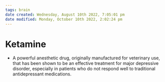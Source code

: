 ```yaml
---
tags: brain
date created: Wednesday, August 10th 2022, 7:05:01 pm
date modified: Monday, October 10th 2022, 2:02:24 pm
---
```


# Ketamine
- A powerful anesthetic drug, originally manufactured for veterinary use, that has been shown to be an effective treatment for major depressive disorder, especially in patients who do not respond well to traditional antidepressant medications.



